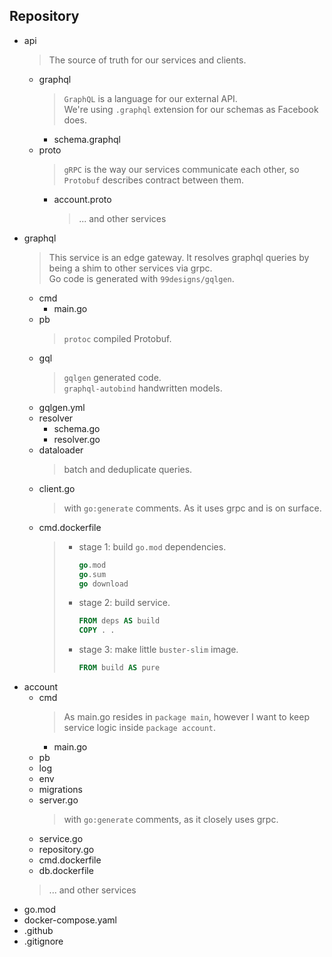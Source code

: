 ## Repository
* api
  > The source of truth for our services and clients.
  * graphql
    > `GraphQL` is a language for our external API.  
    > We're using `.graphql` extension for our schemas as Facebook does.
    * schema.graphql
  * proto
    > `gRPC` is the way our services communicate each other, so `Protobuf` describes contract between them.
    * account.proto
      > ... and other services
* graphql
  > This service is an edge gateway. It resolves graphql queries by being a shim to other services via grpc.  
  > Go code is generated with `99designs/gqlgen`.
  * cmd
    * main.go
  * pb
    > `protoc` compiled Protobuf.
  * gql
    > `gqlgen` generated code.  
    >  `graphql-autobind` handwritten models.
  * gqlgen.yml
  * resolver
    * schema.go
    * resolver.go
  * dataloader
    > batch and deduplicate queries.
  * client.go
    > with `go:generate` comments. As it uses grpc and is on surface.
  * cmd.dockerfile
    > - stage 1: build `go.mod` dependencies.
    >   ```go
    >   go.mod
    >   go.sum
    >   go download
    >   ```
    > - stage 2: build service.  
    >   ```dockerfile
    >   FROM deps AS build
    >   COPY . .
    >   ```
    > - stage 3: make little `buster-slim` image.
    >   ```dockerfile
    >   FROM build AS pure
    >   ```
* account
  * cmd
    > As main.go resides in `package main`, however I want to keep service logic inside `package account`.  
    * main.go
  * pb
  * log
  * env
  * migrations
  * server.go
    > with `go:generate` comments, as it closely uses grpc.
  * service.go
  * repository.go
  * cmd.dockerfile
  * db.dockerfile
  > ... and other services
* go.mod
* docker-compose.yaml
* .github
* .gitignore

